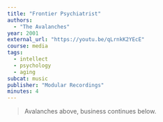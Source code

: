 ```yaml
---
title: "Frontier Psychiatrist"
authors:
  - "The Avalanches"
year: 2001
external_url: "https://youtu.be/qLrnkK2YEcE"
course: media
tags:
  - intellect
  - psychology
  - aging
subcat: music
publisher: "Modular Recordings"
minutes: 4
---
```


> Avalanches above, business continues below.
